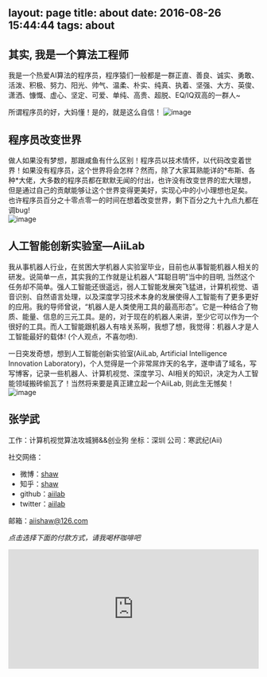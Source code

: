 layout: page
title: about
date: 2016-08-26 15:44:44
tags: about 
---

## 其实, 我是一个算法工程师
我是一个热爱AI算法的程序员，程序猿们一般都是一群正直、善良、诚实、勇敢、活泼、积极、努力、阳光、帅气、温柔、朴实、纯真、执着、坚强、大方、英俊、潇洒、慷慨、虚心、坚定、可爱、单纯、高贵、超脱、EQ/IQ双高的一群人~

所谓程序员的好，大妈懂！是的，就是这么自信！
![image](http://cdnshaw.hosea.pw/about/aboutme.jpg)

## 程序员改变世界
做人如果没有梦想，那跟咸鱼有什么区别！程序员以技术情怀，以代码改变着世界！如果没有程序员，这个世界将会怎样？然而，除了大家耳熟能详的\*布斯、各种\*大佬，大多数的程序员都在默默无闻的付出，也许没有改变世界的宏大理想，但是通过自己的贡献能够让这个世界变得更美好，实现心中的小小理想也足矣。 也许程序员百分之十零点零一的时间在想着改变世界，剩下百分之九十九点九都在调bug!  
![image](http://cdnshaw.hosea.pw/about/aboutme2.jpg)

## 人工智能创新实验室—AiiLab
我从事机器人行业，在贫困大学机器人实验室毕业，目前也从事智能机器人相关的研发。说简单一点，其实我的工作就是让机器人“耳聪目明”当中的目明, 当然这个任务却不简单。强人工智能还很遥远，弱人工智能发展突飞猛进，计算机视觉、语音识别、自然语言处理，以及深度学习技术本身的发展使得人工智能有了更多更好的应用。我的导师曾说，“机器人是人类使用工具的最高形态”。它是一种结合了物质、能量、信息的三元工具。是的，对于现在的机器人来讲，至少它可以作为一个很好的工具。而人工智能跟机器人有啥关系啊，我想了想，我觉得：机器人才是人工智能最好的载体! (个人观点，不喜勿喷).

一日突发奇想，想到人工智能创新实验室(AiiLab, Artificial Intelligence Innovation Laboratory)，个人觉得是一个非常屌炸天的名字，遂申请了域名，写写博客，记录一些机器人、计算机视觉、深度学习、AI相关的知识，决定为人工智能领域搬砖偷瓦了！当然将来要是真正建立起一个AiiLab, 则此生无憾矣！
![image](http://cdnshaw.hosea.pw/about/aiishaw.jpg)
## 张学武

工作：计算机视觉算法攻城狮&&创业狗
坐标：深圳
公司：寒武纪(Aii)

社交网络：
- 微博：[shaw](http://weibo.com/)
- 知乎：[shaw](https://www.zhihu.com/people/hoseahsu)
- github：[aiilab](http://github.com/aiilab)
- twitter：[aiilab](http://)

邮箱：[aiishaw@126.com](mailto:aiishaw@126.com)


*点击选择下面的付款方式，请我喝杯咖啡吧*
<iframe src="http://aiilab.com/donate2me/?item=easy-select-style" style="overflow-x:hidden;overflow-y:hidden; border:0xp none #fff; min-height:240px; width:100%;"  frameborder="0" scrolling="no"></iframe>

